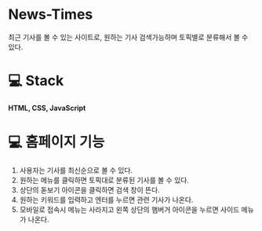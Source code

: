 # News-Times
최근 기사를 볼 수 있는 사이트로, 원하는 기사 검색가능하며 토픽별로 분류해서 볼 수 있다.


# 💻 Stack
**HTML, CSS, JavaScript**

# 💻 홈페이지 기능
1. 사용자는 기사를 최신순으로 볼 수 있다.
2. 원하는 메뉴를 클릭하면 토픽대로 분류된 기사를 볼 수 있다.
3. 상단의 돋보기 아이콘을 클릭하면 검색 창이 뜬다.
4. 원하는 키워드를 입력하고 엔터를 누르면 관련 기사가 나온다.
5. 모바일로 접속시 메뉴는 사라지고 왼쪽 상단의 햄버거 아이콘을 누르면 사이드 메뉴가 나온다.
